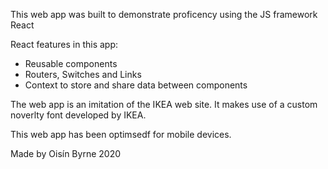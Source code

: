 
This web app was built to demonstrate proficency using the JS framework React

React features in this app:

- Reusable components
- Routers, Switches and Links
- Context to store and share data between components

The web app is an imitation of the IKEA web site. It makes use of a custom noverlty font developed by IKEA.

This web app has been optimsedf for mobile devices.

Made by Oisín Byrne 2020